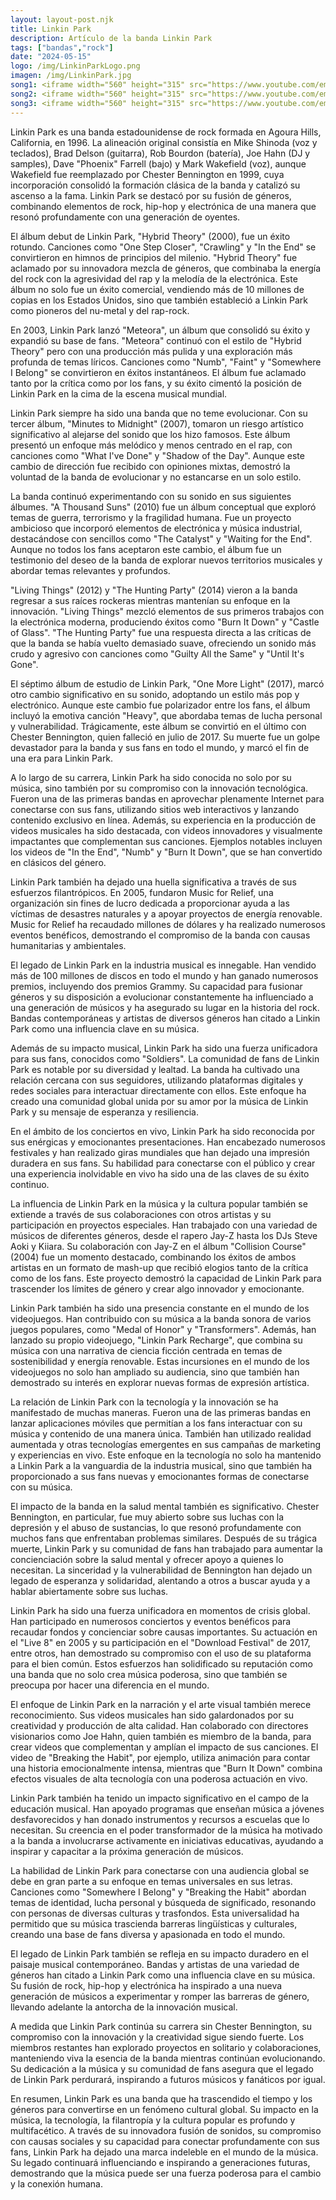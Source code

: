 ```yaml
---
layout: layout-post.njk
title: Linkin Park
description: Artículo de la banda Linkin Park
tags: ["bandas","rock"]
date: "2024-05-15"
logo: /img/LinkinParkLogo.png
imagen: /img/LinkinPark.jpg
song1: <iframe width="560" height="315" src="https://www.youtube.com/embed/eVTXPUF4Oz4?si=NAAV3S4aDSFyd2e_" title="YouTube video player" frameborder="0" allow="accelerometer; autoplay; clipboard-write; encrypted-media; gyroscope; picture-in-picture; web-share" referrerpolicy="strict-origin-when-cross-origin" allowfullscreen></iframe>
song2: <iframe width="560" height="315" src="https://www.youtube.com/embed/kXYiU_JCYtU?si=Tux_PHCnfGqP96Ph" title="YouTube video player" frameborder="0" allow="accelerometer; autoplay; clipboard-write; encrypted-media; gyroscope; picture-in-picture; web-share" referrerpolicy="strict-origin-when-cross-origin" allowfullscreen></iframe>
song3: <iframe width="560" height="315" src="https://www.youtube.com/embed/OnuuYcqhzCE?si=bH-xxlpRYBdBC1ZZ" title="YouTube video player" frameborder="0" allow="accelerometer; autoplay; clipboard-write; encrypted-media; gyroscope; picture-in-picture; web-share" referrerpolicy="strict-origin-when-cross-origin" allowfullscreen></iframe>
---
```

Linkin Park es una banda estadounidense de rock formada en Agoura Hills, California, en 1996. La alineación original consistía en Mike Shinoda (voz y teclados), Brad Delson (guitarra), Rob Bourdon (batería), Joe Hahn (DJ y samples), Dave "Phoenix" Farrell (bajo) y Mark Wakefield (voz), aunque Wakefield fue reemplazado por Chester Bennington en 1999, cuya incorporación consolidó la formación clásica de la banda y catalizó su ascenso a la fama. Linkin Park se destacó por su fusión de géneros, combinando elementos de rock, hip-hop y electrónica de una manera que resonó profundamente con una generación de oyentes.

El álbum debut de Linkin Park, "Hybrid Theory" (2000), fue un éxito rotundo. Canciones como "One Step Closer", "Crawling" y "In the End" se convirtieron en himnos de principios del milenio. "Hybrid Theory" fue aclamado por su innovadora mezcla de géneros, que combinaba la energía del rock con la agresividad del rap y la melodía de la electrónica. Este álbum no solo fue un éxito comercial, vendiendo más de 10 millones de copias en los Estados Unidos, sino que también estableció a Linkin Park como pioneros del nu-metal y del rap-rock.

En 2003, Linkin Park lanzó "Meteora", un álbum que consolidó su éxito y expandió su base de fans. "Meteora" continuó con el estilo de "Hybrid Theory" pero con una producción más pulida y una exploración más profunda de temas líricos. Canciones como "Numb", "Faint" y "Somewhere I Belong" se convirtieron en éxitos instantáneos. El álbum fue aclamado tanto por la crítica como por los fans, y su éxito cimentó la posición de Linkin Park en la cima de la escena musical mundial.

Linkin Park siempre ha sido una banda que no teme evolucionar. Con su tercer álbum, "Minutes to Midnight" (2007), tomaron un riesgo artístico significativo al alejarse del sonido que los hizo famosos. Este álbum presentó un enfoque más melódico y menos centrado en el rap, con canciones como "What I've Done" y "Shadow of the Day". Aunque este cambio de dirección fue recibido con opiniones mixtas, demostró la voluntad de la banda de evolucionar y no estancarse en un solo estilo.

La banda continuó experimentando con su sonido en sus siguientes álbumes. "A Thousand Suns" (2010) fue un álbum conceptual que exploró temas de guerra, terrorismo y la fragilidad humana. Fue un proyecto ambicioso que incorporó elementos de electrónica y música industrial, destacándose con sencillos como "The Catalyst" y "Waiting for the End". Aunque no todos los fans aceptaron este cambio, el álbum fue un testimonio del deseo de la banda de explorar nuevos territorios musicales y abordar temas relevantes y profundos.

"Living Things" (2012) y "The Hunting Party" (2014) vieron a la banda regresar a sus raíces rockeras mientras mantenían su enfoque en la innovación. "Living Things" mezcló elementos de sus primeros trabajos con la electrónica moderna, produciendo éxitos como "Burn It Down" y "Castle of Glass". "The Hunting Party" fue una respuesta directa a las críticas de que la banda se había vuelto demasiado suave, ofreciendo un sonido más crudo y agresivo con canciones como "Guilty All the Same" y "Until It's Gone".

El séptimo álbum de estudio de Linkin Park, "One More Light" (2017), marcó otro cambio significativo en su sonido, adoptando un estilo más pop y electrónico. Aunque este cambio fue polarizador entre los fans, el álbum incluyó la emotiva canción "Heavy", que abordaba temas de lucha personal y vulnerabilidad. Trágicamente, este álbum se convirtió en el último con Chester Bennington, quien falleció en julio de 2017. Su muerte fue un golpe devastador para la banda y sus fans en todo el mundo, y marcó el fin de una era para Linkin Park.

A lo largo de su carrera, Linkin Park ha sido conocida no solo por su música, sino también por su compromiso con la innovación tecnológica. Fueron una de las primeras bandas en aprovechar plenamente Internet para conectarse con sus fans, utilizando sitios web interactivos y lanzando contenido exclusivo en línea. Además, su experiencia en la producción de videos musicales ha sido destacada, con videos innovadores y visualmente impactantes que complementan sus canciones. Ejemplos notables incluyen los videos de "In the End", "Numb" y "Burn It Down", que se han convertido en clásicos del género.

Linkin Park también ha dejado una huella significativa a través de sus esfuerzos filantrópicos. En 2005, fundaron Music for Relief, una organización sin fines de lucro dedicada a proporcionar ayuda a las víctimas de desastres naturales y a apoyar proyectos de energía renovable. Music for Relief ha recaudado millones de dólares y ha realizado numerosos eventos benéficos, demostrando el compromiso de la banda con causas humanitarias y ambientales.

El legado de Linkin Park en la industria musical es innegable. Han vendido más de 100 millones de discos en todo el mundo y han ganado numerosos premios, incluyendo dos premios Grammy. Su capacidad para fusionar géneros y su disposición a evolucionar constantemente ha influenciado a una generación de músicos y ha asegurado su lugar en la historia del rock. Bandas contemporáneas y artistas de diversos géneros han citado a Linkin Park como una influencia clave en su música.

Además de su impacto musical, Linkin Park ha sido una fuerza unificadora para sus fans, conocidos como "Soldiers". La comunidad de fans de Linkin Park es notable por su diversidad y lealtad. La banda ha cultivado una relación cercana con sus seguidores, utilizando plataformas digitales y redes sociales para interactuar directamente con ellos. Este enfoque ha creado una comunidad global unida por su amor por la música de Linkin Park y su mensaje de esperanza y resiliencia.

En el ámbito de los conciertos en vivo, Linkin Park ha sido reconocida por sus enérgicas y emocionantes presentaciones. Han encabezado numerosos festivales y han realizado giras mundiales que han dejado una impresión duradera en sus fans. Su habilidad para conectarse con el público y crear una experiencia inolvidable en vivo ha sido una de las claves de su éxito continuo.

La influencia de Linkin Park en la música y la cultura popular también se extiende a través de sus colaboraciones con otros artistas y su participación en proyectos especiales. Han trabajado con una variedad de músicos de diferentes géneros, desde el rapero Jay-Z hasta los DJs Steve Aoki y Kiiara. Su colaboración con Jay-Z en el álbum "Collision Course" (2004) fue un momento destacado, combinando los éxitos de ambos artistas en un formato de mash-up que recibió elogios tanto de la crítica como de los fans. Este proyecto demostró la capacidad de Linkin Park para trascender los límites de género y crear algo innovador y emocionante.

Linkin Park también ha sido una presencia constante en el mundo de los videojuegos. Han contribuido con su música a la banda sonora de varios juegos populares, como "Medal of Honor" y "Transformers". Además, han lanzado su propio videojuego, "Linkin Park Recharge", que combina su música con una narrativa de ciencia ficción centrada en temas de sostenibilidad y energía renovable. Estas incursiones en el mundo de los videojuegos no solo han ampliado su audiencia, sino que también han demostrado su interés en explorar nuevas formas de expresión artística.

La relación de Linkin Park con la tecnología y la innovación se ha manifestado de muchas maneras. Fueron una de las primeras bandas en lanzar aplicaciones móviles que permitían a los fans interactuar con su música y contenido de una manera única. También han utilizado realidad aumentada y otras tecnologías emergentes en sus campañas de marketing y experiencias en vivo. Este enfoque en la tecnología no solo ha mantenido a Linkin Park a la vanguardia de la industria musical, sino que también ha proporcionado a sus fans nuevas y emocionantes formas de conectarse con su música.

El impacto de la banda en la salud mental también es significativo. Chester Bennington, en particular, fue muy abierto sobre sus luchas con la depresión y el abuso de sustancias, lo que resonó profundamente con muchos fans que enfrentaban problemas similares. Después de su trágica muerte, Linkin Park y su comunidad de fans han trabajado para aumentar la concienciación sobre la salud mental y ofrecer apoyo a quienes lo necesitan. La sinceridad y la vulnerabilidad de Bennington han dejado un legado de esperanza y solidaridad, alentando a otros a buscar ayuda y a hablar abiertamente sobre sus luchas.

Linkin Park ha sido una fuerza unificadora en momentos de crisis global. Han participado en numerosos conciertos y eventos benéficos para recaudar fondos y concienciar sobre causas importantes. Su actuación en el "Live 8" en 2005 y su participación en el "Download Festival" de 2017, entre otros, han demostrado su compromiso con el uso de su plataforma para el bien común. Estos esfuerzos han solidificado su reputación como una banda que no solo crea música poderosa, sino que también se preocupa por hacer una diferencia en el mundo.

El enfoque de Linkin Park en la narración y el arte visual también merece reconocimiento. Sus videos musicales han sido galardonados por su creatividad y producción de alta calidad. Han colaborado con directores visionarios como Joe Hahn, quien también es miembro de la banda, para crear videos que complementan y amplían el impacto de sus canciones. El video de "Breaking the Habit", por ejemplo, utiliza animación para contar una historia emocionalmente intensa, mientras que "Burn It Down" combina efectos visuales de alta tecnología con una poderosa actuación en vivo.

Linkin Park también ha tenido un impacto significativo en el campo de la educación musical. Han apoyado programas que enseñan música a jóvenes desfavorecidos y han donado instrumentos y recursos a escuelas que lo necesitan. Su creencia en el poder transformador de la música ha motivado a la banda a involucrarse activamente en iniciativas educativas, ayudando a inspirar y capacitar a la próxima generación de músicos.

La habilidad de Linkin Park para conectarse con una audiencia global se debe en gran parte a su enfoque en temas universales en sus letras. Canciones como "Somewhere I Belong" y "Breaking the Habit" abordan temas de identidad, lucha personal y búsqueda de significado, resonando con personas de diversas culturas y trasfondos. Esta universalidad ha permitido que su música trascienda barreras lingüísticas y culturales, creando una base de fans diversa y apasionada en todo el mundo.

El legado de Linkin Park también se refleja en su impacto duradero en el paisaje musical contemporáneo. Bandas y artistas de una variedad de géneros han citado a Linkin Park como una influencia clave en su música. Su fusión de rock, hip-hop y electrónica ha inspirado a una nueva generación de músicos a experimentar y romper las barreras de género, llevando adelante la antorcha de la innovación musical.

A medida que Linkin Park continúa su carrera sin Chester Bennington, su compromiso con la innovación y la creatividad sigue siendo fuerte. Los miembros restantes han explorado proyectos en solitario y colaboraciones, manteniendo viva la esencia de la banda mientras continúan evolucionando. Su dedicación a la música y su comunidad de fans asegura que el legado de Linkin Park perdurará, inspirando a futuros músicos y fanáticos por igual.

En resumen, Linkin Park es una banda que ha trascendido el tiempo y los géneros para convertirse en un fenómeno cultural global. Su impacto en la música, la tecnología, la filantropía y la cultura popular es profundo y multifacético. A través de su innovadora fusión de sonidos, su compromiso con causas sociales y su capacidad para conectar profundamente con sus fans, Linkin Park ha dejado una marca indeleble en el mundo de la música. Su legado continuará influenciando e inspirando a generaciones futuras, demostrando que la música puede ser una fuerza poderosa para el cambio y la conexión humana.
